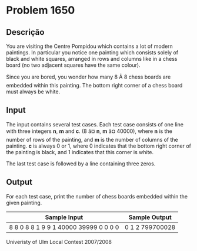# Problem 1650

Descrição
----------

You are visiting the Centre Pompidou which contains a lot of modern paintings. In particular you notice one painting which consists solely of black and white squares, arranged in rows and columns like in a chess board (no two adjacent squares have the same colour).

Since you are bored, you wonder how many 8 Ã 8 chess boards are embedded within this painting. The bottom right corner of a chess board must always be white.

Input
-----

The input contains several test cases. Each test case consists of one line with three integers **n**, **m** and **c**. (8 â¤ **n**, **m** â¤ 40000), where **n** is the number of rows of the painting, and **m** is the number of columns of the painting. **c** is always 0 or 1, where 0 indicates that the bottom right corner of the painting is black, and 1 indicates that this corner is white.

The last test case is followed by a line containing three zeros.

Output
------

For each test case, print the number of chess boards embedded within the given painting.


| Sample Input | Sample Output |
| --- | --- |
| 8 8 0 8 8 1 9 9 1 40000 39999 0 0 0 0 | 0 1 2 799700028 |

Univeristy of Ulm Local Contest 2007/2008

